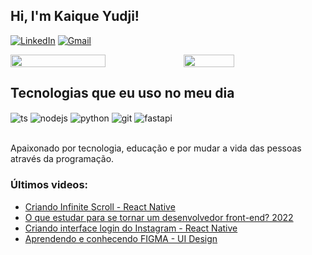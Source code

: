 ## Hi, I'm Kaique Yudji!

[![LinkedIn](https://img.shields.io/badge/LinkedIn-0e76a8?style=for-the-badge&logo=linkedin&logoColor=white)](https://instagram.com/sujeitoprogramador)
[![Gmail](https://img.shields.io/badge/Gmail-b24020?style=for-the-badge&logo=gmail&logoColor=white)](https://twitch.tv/fragabr)

<div style="display: flex">
 <img width=55% align="center"  src="https://github-readme-streak-stats.herokuapp.com?user=KaiqueYudji&theme=tokyonight&mode=weekly" />
 <img width=40% align="center" src="https://github-readme-stats-git-main-rafaelalexandrino.vercel.app/api/top-langs/?username=KaiqueYudji&show_icons=true&theme=tokyonight&layout=compact" />
</div>

## Tecnologias que eu uso no meu dia

<div style="display: inline_block">
  <img align="center" alt="ts" src="https://img.shields.io/badge/TypeScript-007ACC?style=for-the-badge&logo=typescript&logoColor=white" />
  <img align="center" alt="nodejs" src="https://img.shields.io/badge/Node.js-43853D?style=for-the-badge&logo=node.js&logoColor=white" />
  <img align="center" alt="python" src="https://img.shields.io/badge/Python-14354C?style=for-the-badge&logo=python&logoColor=white" />
  <img align="center" alt="git" src="https://img.shields.io/badge/GIT-E44C30?style=for-the-badge&logo=git&logoColor=white" />
  <img align="center" alt="fastapi" src="https://img.shields.io/badge/FastApi-009485?style=for-the-badge&logo=fastapi&logoColor=white" />
</div><br/>

Apaixonado por tecnologia, educação e por mudar a vida das pessoas através da programação.

### Últimos videos:
- [Criando Infinite Scroll - React Native](https://youtu.be/TjkFGrjkXfc)<br/>
- [O que estudar para se tornar um desenvolvedor front-end? 2022](https://youtu.be/Ab-kGzlCCWI)<br/>
- [Criando interface login do Instagram - React Native](https://youtu.be/pSV9Wh_p2Cg)<br/>
- [Aprendendo e conhecendo FIGMA - UI Design](https://youtu.be/KRCfX25yFf4)<br/>


